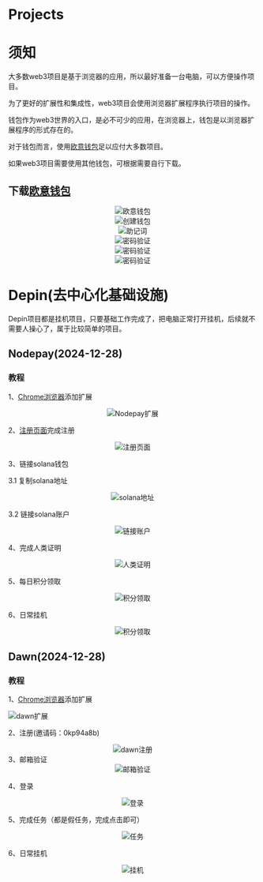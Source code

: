 Projects
============

# 须知

大多数web3项目是基于浏览器的应用，所以最好准备一台电脑，可以方便操作项目。

为了更好的扩展性和集成性，web3项目会使用浏览器扩展程序执行项目的操作。

钱包作为web3世界的入口，是必不可少的应用，在浏览器上，钱包是以浏览器扩展程序的形式存在的。

对于钱包而言，使用[欧意钱包](https://chromewebstore.google.com/detail/%E6%AC%A7%E6%98%93-web3-%E9%92%B1%E5%8C%85/mcohilncbfahbmgdjkbpemcciiolgcge?utm_source=ext_app_menu ":target=_blank")足以应付大多数项目。

如果web3项目需要使用其他钱包，可根据需要自行下载。

## 下载[欧意钱包](https://chromewebstore.google.com/detail/%E6%AC%A7%E6%98%93-web3-%E9%92%B1%E5%8C%85/mcohilncbfahbmgdjkbpemcciiolgcge?utm_source=ext_app_menu ":target=_blank")

<div align="center"> <img  alt="欧意钱包"  src="/web3_projects/okx_wallet/okx.png"/></div>

<div align="center"> <img  alt="创建钱包"  src="/web3_projects/okx_wallet/create_wallet.png"/></div>

<div align="center"> <img  alt="助记词"  src="/web3_projects/okx_wallet/phrase.png"/></div>

<div align="center"> <img  alt="密码验证"  src="/web3_projects/okx_wallet/validate.png"/></div>

<div align="center"> <img  alt="密码验证"  src="/web3_projects/okx_wallet/backup.png"/></div>

<div align="center"> <img  alt="密码验证"  src="/web3_projects/okx_wallet/success.png"/></div>


# Depin(去中心化基础设施)


Depin项目都是挂机项目，只要基础工作完成了，把电脑正常打开挂机，后续就不需要人操心了，属于比较简单的项目。

## Nodepay(2024-12-28)

### 教程

1、[Chrome浏览器](https://chromewebstore.google.com/detail/nodepay-extension/lgmpfmgeabnnlemejacfljbmonaomfmm?hl=zh-CN&utm_source=ext_sidebar ":target=_blank")添加扩展

<div align="center"> <img  alt="Nodepay扩展"  src="/web3_projects/nodepay/ctr.png"/></div>

2、[注册页面](https://app.nodepay.ai/register?ref=hSq49WoQ9h6EhDn ":target=_blank")完成注册

<div align="center"> <img  alt="注册页面"  src="/web3_projects/nodepay/register.png"/></div>

3、链接solana钱包

3.1 复制solana地址

<div align="center"> <img  alt="solana地址"  src="/web3_projects/nodepay/solana_address.png"/></div>

3.2 链接solana账户

<div align="center"> <img  alt="链接账户"  src="/web3_projects/nodepay/connect_wallet.png"/></div>

4、完成人类证明

<div align="center"><img  alt="人类证明"  src="/web3_projects/nodepay/proof.png"/></div>

5、每日积分领取

<div align="center"><img  alt="积分领取"  src="/web3_projects/nodepay/claim.png"/></div>

6、日常挂机

<div align="center"><img  alt="积分领取"  src="/web3_projects/nodepay/activated.png"/></div>


## Dawn(2024-12-28)


### 教程


1、[Chrome浏览器](https://chromewebstore.google.com/detail/dawn-validator-chrome-ext/fpdkjdnhkakefebpekbdhillbhonfjjp?hl=zh-CN&utm_source=ext_sidebar ":target=_blank")添加扩展


![dawn扩展](./dawn/ctr.png)

2、注册(邀请码：0kp94a8b)

<div align="center"> <img  alt="dawn注册"  src="/web3_projects/dawn/register.png"/></div>
3、邮箱验证

<div align="center"> <img  alt="邮箱验证"  src="/web3_projects/dawn/validate.png"/></div>

4、登录

<div align="center"> <img  alt="登录"  src="/web3_projects/dawn/login.png"/></div>

5、完成任务（都是假任务，完成点击即可）

<div align="center"> <img  alt="任务"  src="/web3_projects/dawn/task.png"/></div>

6、日常挂机

<div align="center"> <img  alt="挂机"  src="/web3_projects/dawn/activated.png"/></div>
